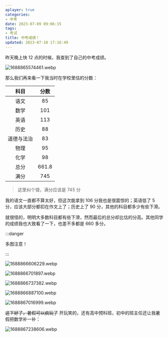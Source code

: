 ```yaml
---
aplayer: true
categories:
- 中考
date: 2023-07-09 09:06:15
tags:
- 考试
title: 中考成绩！
updated: 2023-07-10 17:16:49
---
```

<meting-js
id="1870303714"
server="netease"
type="song"
theme="#F2BC57">
</meting-js>

昨天晚上快 12 点的时候，我查到了自己的中考成绩。

<!-- more -->

![1688865574461.webp](https://r2.lihaoyu.cn/2023/07/09/64aa0b2c31555.webp)

那么我们再来看一下我当时在学校里估的分数：

| **科目** | **分数** |
| :------------: | :------------: |
|      语文      |       85       |
|      数学      |      101      |
|      英语      |      113      |
|      历史      |       88       |
|   道德与法治   |       83       |
|      物理      |       95       |
|      化学      |       98       |
|      总分      |     661.8     |
|      满分      |      745      |

> 这里纠个错，满分应该是 745 分

我的语文一直都不算太好，但这次能拿到 106 分我也是很震惊的；英语低了 5 分，应该大部分都扣在作文上了；历史上了 90 分，其他的科目都多少有些下滑。

就很怪的，明明大多数科目都有些下滑，然而最后的总分却比估的分高。其他同学的成绩我也大致看了一下，也差不多都是 660 多分。

:::danger

多图注意！

:::

![1688866606229.webp](https://r2.lihaoyu.cn/2023/07/09/64aa0f3d019a4.webp)

![1688866701897.webp](https://r2.lihaoyu.cn/2023/07/09/64aa0f928d09d.webp)

![1688866737382.webp](https://r2.lihaoyu.cn/2023/07/09/64aa0fb57a250.webp)

![1688866887100.webp](https://r2.lihaoyu.cn/2023/07/09/64aa104ac57e4.webp)

![1688867016999.webp](https://r2.lihaoyu.cn/2023/07/09/64aa10cfed3c0.webp)

~~这下好了，暑假可以疯玩了~~ 开玩笑的，还有高中预科班，初中的班主任还让我暑假把数学补一补：

![1688867238606.webp](https://r2.lihaoyu.cn/2023/07/09/64aa11a956d74.webp)
